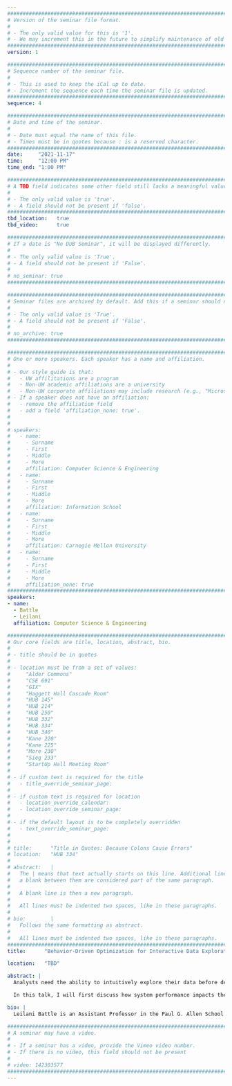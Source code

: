 ```yaml
---
################################################################################
# Version of the seminar file format.
#
# - The only valid value for this is '1'.
# - We may increment this in the future to simplify maintenance of old seminars.
################################################################################
version: 1

################################################################################
# Sequence number of the seminar file.
#
# - This is used to keep the iCal up to date.
# - Increment the sequence each time the seminar file is updated.
################################################################################
sequence: 4

################################################################################
# Date and time of the seminar.
#
# - Date must equal the name of this file.
# - Times must be in quotes because : is a reserved character.
################################################################################
date:     "2021-11-17"
time:     "12:00 PM"
time_end: "1:00 PM"

################################################################################
# A TBD field indicates some other field still lacks a meaningful value.
#
# - The only valid value is 'true'.
# - A field should not be present if 'false'.
################################################################################
tbd_location:   true
tbd_video:      true

################################################################################
# If a date is "No DUB Seminar", it will be displayed differently.
#
# - The only valid value is 'True'.
# - A field should not be present if 'False'.
#
# no_seminar: true
################################################################################

################################################################################
# Seminar files are archived by default. Add this if a seminar should not be.
#
# - The only valid value is 'True'.
# - A field should not be present if 'False'.
#
# no_archive: true
################################################################################

################################################################################
# One or more speakers. Each speaker has a name and affiliation.
#
# - Our style guide is that:
#   - UW affilitations are a program
#   - Non-UW academic affiliations are a university
#   - Non-UW corporate affiliations may include research (e.g., "Microsoft Research")
# - If a speaker does not have an affiliation:
#   - remove the affiliation field
#   - add a field 'affiliation_none: true'.
#
#
# speakers:
#   - name: 
#     - Surname
#     - First
#     - Middle
#     - More
#     affiliation: Computer Science & Engineering 
#   - name: 
#     - Surname
#     - First
#     - Middle
#     - More
#     affiliation: Information School 
#   - name: 
#     - Surname
#     - First
#     - Middle
#     - More
#     affiliation: Carnegie Mellon University 
#   - name:
#     - Surname
#     - First
#     - Middle
#     - More
#     affiliation_none: true
################################################################################
speakers:
- name:
  - Battle
  - Leilani
  affiliation: Computer Science & Engineering

################################################################################
# Our core fields are title, location, abstract, bio.
#
# - title should be in quotes
#
# - location must be from a set of values:
#     "Alder Commons"
#     "CSE 691"
#     "GIX"
#     "Haggett Hall Cascade Room"
#     "HUB 145"
#     "HUB 214"
#     "HUB 250"
#     "HUB 332"
#     "HUB 334"
#     "HUB 340"
#     "Kane 220"
#     "Kane 225"
#     "More 230"
#     "Sieg 233"
#     "StartUp Hall Meeting Room"
#
# - if custom text is required for the title
#   - title_override_seminar_page:
#
# - if custom text is required for location
#   - location_override_calendar:
#   - location_override_seminar_page:
#
# - if the default layout is to be completely overridden
#   - text_override_seminar_page:
#
#
# title:      "Title in Quotes: Because Colons Cause Errors"
# location:   "HUB 334"
#
# abstract:   |
#   The | means that text actually starts on this line. Additional lines without
#   a blank between them are considered part of the same paragraph.
#
#   A blank line is then a new paragraph.
#
#   All lines must be indented two spaces, like in these paragraphs.
#
# bio:        |
#   Follows the same formatting as abstract.
#
#   All lines must be indented two spaces, like in these paragraphs.
################################################################################
title:      "Behavior-Driven Optimization for Interactive Data Exploration"

location:   "TBD"

abstract: |
  Analysts need the ability to intuitively explore their data before deciding how to clean it, model it, and present it to key decision makers. With the abundance of massive datasets in industry and science, analysts also need exploration systems that can process data quickly and efficiently, otherwise these systems will fail to keep pace with a user’s analytic flow. Addressing these challenges requires a deeper understanding of not only how system behavior influences user performance, but also how user behavior influences system performance.

  In this talk, I will first discuss how system performance impacts the way people visually explore large datasets, in particular how system latency encourages user exploration bias. Then I will discuss how we can counteract these effects using behavior-driven optimizations, such as by learning user exploration patterns automatically, and exploiting these patterns to pre-fetch data ahead of users as they explore to reduce system latency. Then I will discuss how I synthesize evaluation methodology from HCI, visualization, and data management into executable benchmarks for testing database management systems under real-time interactive analysis scenarios. Finally, I will discuss my ongoing research to further characterize, optimize, and evaluate interactive data exploration systems to promote more reliable, rigorous, and engaging analyses.

bio: |
  Leilani Battle is an Assistant Professor in the Paul G. Allen School of Computer Science and Engineering at the University of Washington. She was previously an Assistant Professor at the University of Maryland, College Park. Her research spans the areas of data management, HCI, and data visualization. Her research interests focus on developing interactive data-intensive systems that can aid analysts in performing complex data exploration and analysis. Prof. Battle was named one of the [35 Innovators Under 35](https://www.technologyreview.com/innovator/leilani-battle/) by the MIT Technology Review in 2020. She is also an NSF Graduate Research Fellowship Recipient (2012), and her research is currently supported by an Adobe Research Award, a VMWare Early Career Faculty Grant, an [NSF CISE CRII Award (2019-2021)](https://www.nsf.gov/awardsearch/showAward?AWD_ID=1850115), and an [ORAU Ralph E. Powe Junior Faculty Enhancement Award (2019-2020)](https://www.orau.org/university-partnerships/member-grant-programs/powe/index.html). In 2017, she completed a postdoc in the [UW Interactive Data Lab](http://idl.cs.washington.edu/). She holds an MS (2013) and PhD (2017) in Computer Science from MIT, where she was a member of the [MIT Database Group](http://db.csail.mit.edu/), and a BS in Computer Engineering from UW (2011), where she was a member of the [UW Database Group](http://db.cs.washington.edu/).

################################################################################
# A seminar may have a video.
#
# - If a seminar has a video, provide the Vimeo video number.
# - If there is no video, this field should not be present
#
# video: 142303577
################################################################################
---
```

